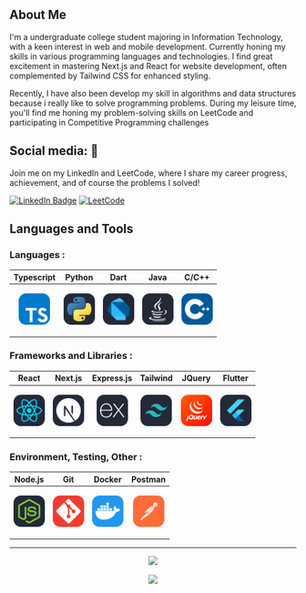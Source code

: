 ## About Me
I'm a undergraduate college student majoring in Information Technology, with a keen interest in web and mobile development. Currently honing my skills in various programming languages and technologies. I find great excitement in mastering Next.js and React for website development, often complemented by Tailwind CSS for enhanced styling.

Recently, I have also been develop my skill in algorithms and data structures because i really like to solve programming problems. During my leisure time, you'll find me honing my problem-solving skills on LeetCode and participating in Competitive Programming challenges


## Social media: 📸 
Join me on my LinkedIn and LeetCode, where I share my career progress, achievement, and of course the problems I solved!

[![LinkedIn Badge](https://camo.githubusercontent.com/591c02e8ff595d43e0b35b1b29aed639a7154b959cd8f8c854b9e176d885b094/68747470733a2f2f696d672e736869656c64732e696f2f62616467652f4c696e6b6564496e2d3030373742353f7374796c653d666f722d7468652d6261646765266c6f676f3d6c696e6b6564696e266c6f676f436f6c6f723d7768697465)](https://www.linkedin.com/in/i-nengah-danarsa-suniadevta/) [![LeetCode](https://img.shields.io/badge/LeetCode-000000?style=for-the-badge&logo=LeetCode&logoColor=#d16c06)](https://leetcode.com/u/Devtaaa/)


## Languages and Tools

### Languages :
| Typescript | Python | Dart | Java | C/C++ |
|------------|--------|------|------|----------|
| <p align="center"><img src="https://raw.githubusercontent.com/tandpfun/skill-icons/65dea6c4eaca7da319e552c09f4cf5a9a8dab2c8/icons/TypeScript.svg" width="55" height="55"/></p> | <p align="center"><img src="https://raw.githubusercontent.com/tandpfun/skill-icons/65dea6c4eaca7da319e552c09f4cf5a9a8dab2c8/icons/Python-Dark.svg" width="55" height="55"/></p> | <p align="center"><img src="https://raw.githubusercontent.com/tandpfun/skill-icons/65dea6c4eaca7da319e552c09f4cf5a9a8dab2c8/icons/Dart-Dark.svg" width="55" height="55"/></p> | <p align="center"><img src="https://raw.githubusercontent.com/tandpfun/skill-icons/65dea6c4eaca7da319e552c09f4cf5a9a8dab2c8/icons/Java-Dark.svg" width="55" height="55"/></p> | <p align="center"><img src="https://raw.githubusercontent.com/tandpfun/skill-icons/65dea6c4eaca7da319e552c09f4cf5a9a8dab2c8/icons/CPP.svg" width="55" height="55"/></p> |


### Frameworks and Libraries :
| React | Next.js | Express.js | Tailwind | JQuery | Flutter |
|-------|---------|------------|-------------|--------|------|
|<p align="center"><img src="https://raw.githubusercontent.com/tandpfun/skill-icons/65dea6c4eaca7da319e552c09f4cf5a9a8dab2c8/icons/React-Dark.svg" width="55" height="55"/></p>| <p align="center"><img src="https://raw.githubusercontent.com/tandpfun/skill-icons/65dea6c4eaca7da319e552c09f4cf5a9a8dab2c8/icons/NextJS-Dark.svg" width="55" height="55"/></p> | <p align="center"><img src="https://raw.githubusercontent.com/tandpfun/skill-icons/65dea6c4eaca7da319e552c09f4cf5a9a8dab2c8/icons/ExpressJS-Dark.svg" width="55" height="55"/></p> | <p align="center"><img src="https://raw.githubusercontent.com/tandpfun/skill-icons/65dea6c4eaca7da319e552c09f4cf5a9a8dab2c8/icons/TailwindCSS-Dark.svg" width="55" height="55"/></p> | <p align="center"><img src="https://raw.githubusercontent.com/tandpfun/skill-icons/65dea6c4eaca7da319e552c09f4cf5a9a8dab2c8/icons/JQuery.svg" width="55" height="55"/></p> | <p align="center"><img src="https://raw.githubusercontent.com/tandpfun/skill-icons/65dea6c4eaca7da319e552c09f4cf5a9a8dab2c8/icons/Flutter-Dark.svg" width="55" height="55"/></p> | 

### Environment, Testing, Other :
| Node.js | Git | Docker | Postman |
|---------|---- |--------|---------|
|<p align="center"><img src="https://raw.githubusercontent.com/tandpfun/skill-icons/65dea6c4eaca7da319e552c09f4cf5a9a8dab2c8/icons/NodeJS-Dark.svg" width="55" height="55"/></p>| <p align="center"><img src="https://raw.githubusercontent.com/tandpfun/skill-icons/65dea6c4eaca7da319e552c09f4cf5a9a8dab2c8/icons/Git.svg" width="55" height="55"/></p> | <p align="center"><img src="https://raw.githubusercontent.com/tandpfun/skill-icons/65dea6c4eaca7da319e552c09f4cf5a9a8dab2c8/icons/Docker.svg" width="55" height="55"/></p> | <p align="center"><img src="https://raw.githubusercontent.com/tandpfun/skill-icons/65dea6c4eaca7da319e552c09f4cf5a9a8dab2c8/icons/Postman.svg" width="55" height="55"/></p>|

---
<p align="center">
    <img src="https://camo.githubusercontent.com/7d772b93bb8c42a065c365f1317f37d493437380d894f659ced70e491c59f8c6/68747470733a2f2f6769746875622d726561646d652d73747265616b2d73746174732e6865726f6b756170702e636f6d2f3f757365723d646576746164616e6172736126">
</p>

<p align="center">
  <img src="https://camo.githubusercontent.com/e553441d44f56ee6d14801e1fbd3a2f947c318cc3974aec21af0f92d5e16db8d/68747470733a2f2f6769746875622d726561646d652d73746174732e76657263656c2e6170702f6170692f746f702d6c616e67733f757365726e616d653d646576746164616e617273612673686f775f69636f6e733d74727565266c6f63616c653d656e266c61796f75743d636f6d70616374">
</p>

